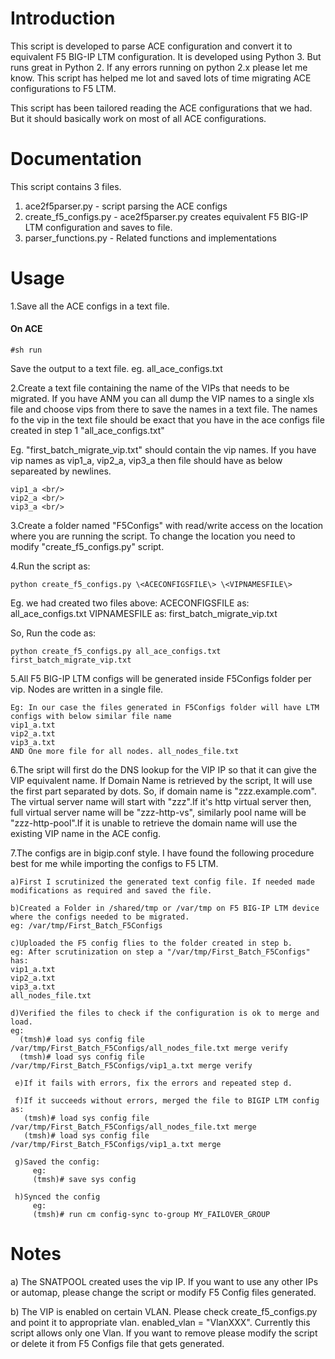 # Introduction

This script is developed to parse ACE configuration and convert it to equivalent F5 BIG-IP LTM configuration.
It is developed using Python 3. But runs great in Python 2. If any errors running on python 2.x please let me know. 
This script has helped me lot and saved lots of time migrating ACE configurations to F5 LTM.

This script has been tailored reading the ACE configurations that we had. But it should basically work on most of all ACE configurations.

# Documentation

This script contains 3 files.

1. ace2f5parser.py - script parsing the ACE configs
2. create_f5_configs.py - ace2f5parser.py creates equivalent F5 BIG-IP LTM configuration and saves to file.
3. parser_functions.py - Related functions and implementations

# Usage

1.Save all the ACE configs in a text file. 

#### On ACE
```
#sh run
```
Save the output to a text file. eg. all_ace_configs.txt

2.Create a text file containing the name of the VIPs that needs to be migrated. If you have ANM you can all dump the VIP names to a single xls file and choose vips from there to save the names in a text file. The names fo the vip in the text file should be exact that you have in the ace configs file created in step 1 "all_ace_configs.txt"

Eg. "first_batch_migrate_vip.txt" should contain the vip names. If you have vip names as vip1_a, vip2_a, vip3_a then file should have as below separeated by newlines.
```
vip1_a <br/>
vip2_a <br/>
vip3_a <br/>  
```

3.Create a folder named "F5Configs" with read/write access on the location where you are running the script. To change the location you need to modify "create_f5_configs.py" script.

4.Run the script as:
```
python create_f5_configs.py \<ACECONFIGSFILE\> \<VIPNAMESFILE\>
```
Eg.
we had created two files above:
ACECONFIGSFILE as: all_ace_configs.txt
VIPNAMESFILE as: first_batch_migrate_vip.txt

So, Run the code as:
```
python create_f5_configs.py all_ace_configs.txt first_batch_migrate_vip.txt
```
5.All F5 BIG-IP LTM configs will be generated inside F5Configs folder per vip. Nodes are written in a single file.
```
Eg: In our case the files generated in F5Configs folder will have LTM configs with below similar file name 
vip1_a.txt 
vip2_a.txt 
vip3_a.txt
AND One more file for all nodes. all_nodes_file.txt
```
6.The sript will first do the DNS lookup for the VIP IP so that it can give the VIP equivalent name. If Domain Name is retrieved by the script, It will use the first part separated by dots. So, if domain name is "zzz.example.com". The virtual server name will start with "zzz".If it's http virtual server then, full virtual server name will be "zzz-http-vs", similarly pool name will be "zzz-http-pool".If it is unable to retrieve the domain name will use the existing VIP name in the ACE config.


7.The configs are in bigip.conf style. I have found the following procedure best for me while importing the configs to F5 LTM.
```
a)First I scrutinized the generated text config file. If needed made modifications as required and saved the file. 

b)Created a Folder in /shared/tmp or /var/tmp on F5 BIG-IP LTM device where the configs needed to be migrated.
eg: /var/tmp/First_Batch_F5Configs

c)Uploaded the F5 config flies to the folder created in step b.
eg: After scrutinization on step a "/var/tmp/First_Batch_F5Configs" has:
vip1_a.txt 
vip2_a.txt 
vip3_a.txt
all_nodes_file.txt

d)Verified the files to check if the configuration is ok to merge and load.
eg:
  (tmsh)# load sys config file /var/tmp/First_Batch_F5Configs/all_nodes_file.txt merge verify
  (tmsh)# load sys config file /var/tmp/First_Batch_F5Configs/vip1_a.txt merge verify
   
 e)If it fails with errors, fix the errors and repeated step d.
 
 f)If it succeeds without errors, merged the file to BIGIP LTM config as:
   (tmsh)# load sys config file /var/tmp/First_Batch_F5Configs/all_nodes_file.txt merge
   (tmsh)# load sys config file /var/tmp/First_Batch_F5Configs/vip1_a.txt merge
   
 g)Saved the config:
     eg:
     (tmsh)# save sys config
     
 h)Synced the config
     eg:
     (tmsh)# run cm config-sync to-group MY_FAILOVER_GROUP 
 ```
 # Notes
 
 a) The SNATPOOL created uses the vip IP. If you want to use any other IPs or automap, please change the script or modify F5 Config   files generated.
 
 b) The VIP is enabled on certain VLAN. Please check create_f5_configs.py and point it to appropriate vlan. enabled_vlan = "VlanXXX". Currently this script allows only one Vlan. If you want to remove please modify the script or delete it from F5 Configs file that gets generated.
 
